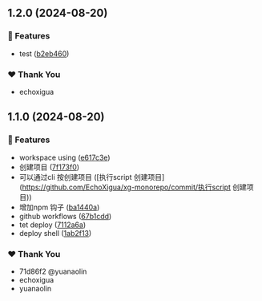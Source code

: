 ## 1.2.0 (2024-08-20)


### 🚀 Features

- test ([b2eb460](https://github.com/EchoXigua/xg-monorepo/commit/b2eb460))

### ❤️  Thank You

- echoxigua

## 1.1.0 (2024-08-20)


### 🚀 Features

- workspace using ([e617c3e](https://github.com/EchoXigua/xg-monorepo/commit/e617c3e))
- 创建项目 ([7f173f0](https://github.com/EchoXigua/xg-monorepo/commit/7f173f0))
- 可以通过cli 按创建项目 ([执行script 创建项目](https://github.com/EchoXigua/xg-monorepo/commit/执行script 创建项目))
- 增加npm 钩子 ([ba1440a](https://github.com/EchoXigua/xg-monorepo/commit/ba1440a))
- github workflows ([67b1cdd](https://github.com/EchoXigua/xg-monorepo/commit/67b1cdd))
- tet deploy ([7112a6a](https://github.com/EchoXigua/xg-monorepo/commit/7112a6a))
- deploy shell ([1ab2f13](https://github.com/EchoXigua/xg-monorepo/commit/1ab2f13))

### ❤️  Thank You

- 71d86f2 @yuanaolin
- echoxigua
- yuanaolin